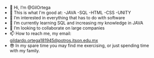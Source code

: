 - 👋 Hi, I’m @GilOrtega
- 🔬 This is what I'm good at:
-JAVA
-SQL
-HTML
-CSS
-UNITY
- 👀 I’m interested in everything that has to do with software
- 🌱 I’m currently learning SQL and increasing my knowledge in JAVA
- 💞️ I’m looking to collaborate on large companies
- 📫 How to reach me, my email: gildardo.ortega181945@potros.itson.edu.mx
- 😎 In my spare time you may find me exercising, or just spending time with my family.

<!---
GilOrtega/GilOrtega is a ✨ special ✨ repository because its `README.md` (this file) appears on your GitHub profile.
You can click the Preview link to take a look at your changes.
--->
